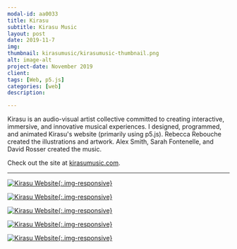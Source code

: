 ```yaml
---
modal-id: aa0033
title: Kirasu
subtitle: Kirasu Music
layout: post
date: 2019-11-7
img:
thumbnail: kirasumusic/kirasumusic-thumbnail.png
alt: image-alt
project-date: November 2019
client:
tags: [Web, p5.js]
categories: [web]
description:

---
```


Kirasu is an audio-visual artist collective committed to creating interactive, immersive, and innovative musical experiences. I designed, programmed, and animated Kirasu's website (primarily using p5.js). Rebecca Rebouche created the illustrations and artwork. Alex Smith, Sarah Fontenelle, and David Rosser created the music. 

Check out the site at [kirasumusic.com](http://www.kirasumusic.com/).

---

[![Kirasu Website]({{site.url}}/img/portfolio/kirasumusic/1.png){:.img-responsive}](http://www.kirasumusic.com/)

[![Kirasu Website]({{site.url}}/img/portfolio/kirasumusic/2.png){:.img-responsive}](http://www.kirasumusic.com/)


[![Kirasu Website]({{site.url}}/img/portfolio/kirasumusic/3.png){:.img-responsive}](http://www.kirasumusic.com/music/delta-waves.html)


[![Kirasu Website]({{site.url}}/img/portfolio/kirasumusic/4.png){:.img-responsive}](http://www.kirasumusic.com/music/kirasu.html)


[![Kirasu Website]({{site.url}}/img/portfolio/kirasumusic/5.png){:.img-responsive}](http://www.kirasumusic.com/music/song-for-m.html)
